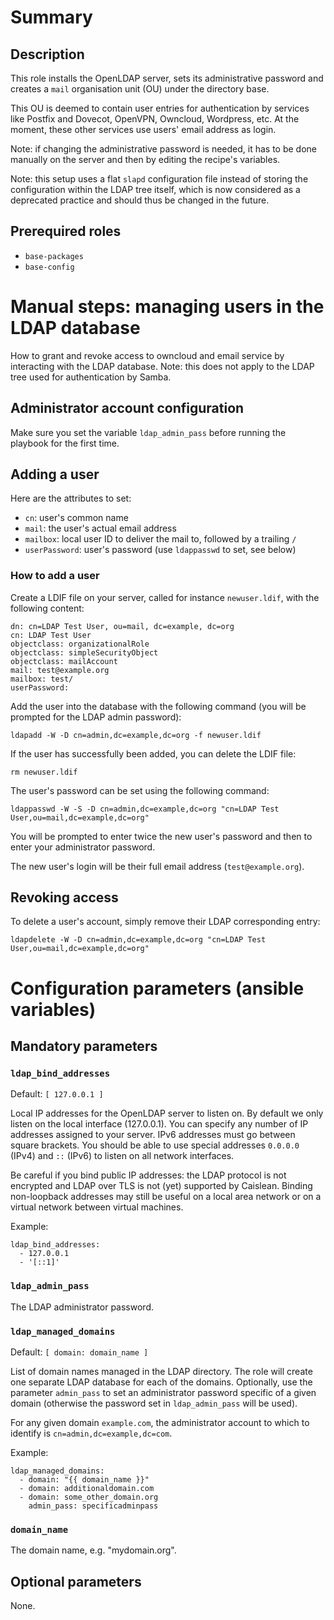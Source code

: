 # Summary

## Description

This role installs the OpenLDAP server, sets its administrative password and
creates a `mail` organisation unit (OU) under the directory base.

This OU is deemed to contain user entries for authentication by services like
Postfix and Dovecot, OpenVPN, Owncloud, Wordpress, etc. At the moment, these
other services use users' email address as login.

Note: if changing the administrative password is needed, it has to be done
manually on the server and then by editing the recipe's variables.

Note: this setup uses a flat `slapd` configuration file instead of storing the
configuration within the LDAP tree itself, which is now considered as a
deprecated practice and should thus be changed in the future.

## Prerequired roles

- `base-packages`
- `base-config`

# Manual steps: managing users in the LDAP database

How to grant and revoke access to owncloud and email service by interacting with
the LDAP database. Note: this does not apply to the LDAP tree used for
authentication by Samba.

## Administrator account configuration

Make sure you set the variable `ldap_admin_pass` before running the playbook for
the first time.

## Adding a user

Here are the attributes to set:

- `cn`: user's common name
- `mail`: the user's actual email address
- `mailbox`: local user ID to deliver the mail to, followed by a trailing `/`
- `userPassword`: user's password (use `ldappasswd` to set, see below)

### How to add a user

Create a LDIF file on your server, called for instance `newuser.ldif`, with the
following content:

    dn: cn=LDAP Test User, ou=mail, dc=example, dc=org
    cn: LDAP Test User
    objectclass: organizationalRole
    objectclass: simpleSecurityObject
    objectclass: mailAccount
    mail: test@example.org
    mailbox: test/
    userPassword: 

Add the user into the database with the following command (you will be prompted
for the LDAP admin password):

    ldapadd -W -D cn=admin,dc=example,dc=org -f newuser.ldif

If the user has successfully been added, you can delete the LDIF file:

    rm newuser.ldif

The user's password can be set using the following command:

    ldappasswd -W -S -D cn=admin,dc=example,dc=org "cn=LDAP Test User,ou=mail,dc=example,dc=org"

You will be prompted to enter twice the new user's password and then to enter
your administrator password.

The new user's login will be their full email address (`test@example.org`).

## Revoking access

To delete a user's account, simply remove their LDAP corresponding entry:

    ldapdelete -W -D cn=admin,dc=example,dc=org "cn=LDAP Test User,ou=mail,dc=example,dc=org"

# Configuration parameters (ansible variables)

## Mandatory parameters

### `ldap_bind_addresses`

Default: `[ 127.0.0.1 ]`

Local IP addresses for the OpenLDAP server to listen on. By default we only
listen on the local interface (127.0.0.1). You can specify any number of IP
addresses assigned to your server. IPv6 addresses must go between square
brackets. You should be able to use special addresses `0.0.0.0` (IPv4) and `::`
(IPv6) to listen on all network interfaces.

Be careful if you bind public IP addresses: the LDAP protocol is not encrypted
and LDAP over TLS is not (yet) supported by Caislean. Binding non-loopback
addresses may still be useful on a local area network or on a virtual network
between virtual machines.

Example:

    ldap_bind_addresses:
      - 127.0.0.1
      - '[::1]'

### `ldap_admin_pass`

The LDAP administrator password.

### `ldap_managed_domains`

Default: `[ domain: domain_name ]`

List of domain names managed in the LDAP directory. The role will create one
separate LDAP database for each of the domains. Optionally, use the parameter
`admin_pass` to set an administrator password specific of a given domain
(otherwise the password set in `ldap_admin_pass` will be used).

For any given domain `example.com`, the administrator account to which to
identify is `cn=admin,dc=example,dc=com`.

Example:

    ldap_managed_domains:
      - domain: "{{ domain_name }}"
      - domain: additionaldomain.com
      - domain: some_other_domain.org
        admin_pass: specificadminpass

### `domain_name`

The domain name, e.g. "mydomain.org".

## Optional parameters

None.
